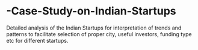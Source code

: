 # -Case-Study-on-Indian-Startups
Detailed analysis of the Indian Startups for interpretation of trends and patterns to facilitate selection of proper city, useful investors, funding type etc for different startups.
